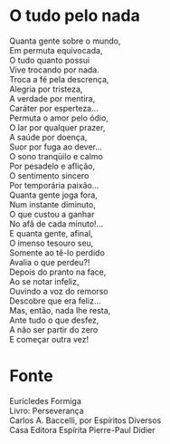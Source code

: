 # O tudo pelo nada

Quanta gente sobre o mundo,  
Em permuta equivocada,  
O tudo quanto possui  
Vive trocando por nada.  
Troca a fé pela descrença,  
Alegria por tristeza,  
A verdade por mentira,  
Caráter por esperteza...  
Permuta o amor pelo ódio,  
O lar por qualquer prazer,  
A saúde por doença,  
Suor por fuga ao dever...  
O sono tranqüilo e calmo  
Por pesadelo e aflição,  
O sentimento sincero  
Por temporária paixão...  
Quanta gente joga fora,  
Num instante diminuto,  
O que custou a ganhar  
No afã de cada minuto!...  
E quanta gente, afinal,  
O imenso tesouro seu,  
Somente ao tê-lo perdido  
Avalia o que perdeu?!  
Depois do pranto na face,  
Ao se notar infeliz,  
Ouvindo a voz do remorso  
Descobre que era feliz...  
Mas, então, nada lhe resta,  
Ante tudo o que desfez,  
A não ser partir do zero  
E começar outra vez!  

# Fonte
Eurícledes Formiga  
Livro: Perseverança  
Carlos A. Baccelli, por Espíritos Diversos  
Casa Editora Espírita Pierre-Paul Didier  
